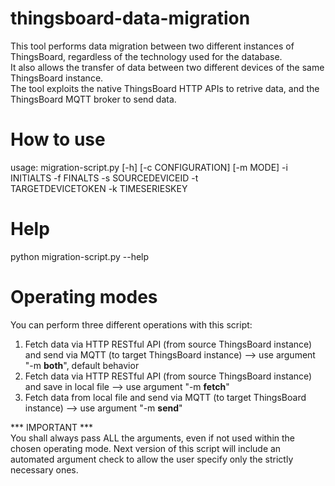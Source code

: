 # thingsboard-data-migration
This tool performs data migration between two different instances of ThingsBoard, regardless of the technology used for the database.
<br>
It also allows the transfer of data between two different devices of the same ThingsBoard instance.
<br>
The tool exploits the native ThingsBoard HTTP APIs to retrive data, and the ThingsBoard MQTT broker to send data.

# How to use
usage: migration-script.py [-h] [-c CONFIGURATION] [-m MODE] -i 
       INITIALTS -f FINALTS -s SOURCEDEVICEID -t  
       TARGETDEVICETOKEN -k TIMESERIESKEY

# Help
python migration-script.py --help

# Operating modes
You can perform three different operations with this script:
1) Fetch data via HTTP RESTful API (from source ThingsBoard instance) and send via MQTT (to target ThingsBoard instance) --> use argument "-m <b>both</b>", default behavior
2) Fetch data via HTTP RESTful API (from source ThingsBoard instance) and save in local file --> use argument "-m <b>fetch</b>"
3) Fetch data from local file and send via MQTT (to target ThingsBoard instance) --> use argument "-m <b>send</b>"

*** IMPORTANT ***
<br>
You shall always pass ALL the arguments, even if not used within the chosen operating mode. Next version of this script will include an automated argument check to allow the user specify only the strictly necessary ones.
